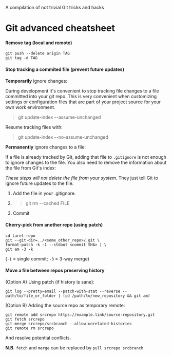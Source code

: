 A compilation of not trivial Git tricks and hacks

# Git advanced cheatsheet

#### Remove tag (local and remote)
```shell script
git push --delete origin TAG
git tag -d TAG
```

#### Stop tracking a commited file (prevent future updates)

**Temporarily** ignore changes:

During development it's convenient to stop tracking file changes to a file committed into your git repo. This is very
convenient when customizing settings or configuration files that are part of your project source for your own work
environment.

> git update-index --assume-unchanged <file>

Resume tracking files with:

> git update-index --no-assume-unchanged <file>

**Permanently** ignore changes to a file:

If a file is already tracked by Git, adding that file to `.gitignore` is not enough to ignore changes to the file.
You also need to remove the information about the file from Git's index:

_These steps will not delete the file from your system._ They just tell Git to ignore future updates to the file.

1. Add the file in your .gitignore.
1. > git rm --cached FILE
1. Commit


#### Cherry-pick from another repo (using patch)

```shell script
cd taret-repo
git --git-dir=../<some_other_repo>/.git \
format-patch -k -1 --stdout <commit SHA> | \
git am -3 -k
```

(`-1` = single commit; `-3` = 3-way merge)

#### Move a file between repos preserving history

(Option A) Using patch (if history is sane):
```shell script
git log --pretty=email --patch-with-stat --reverse -- path/to/file_or_folder | (cd /path/to/new_repository && git am)
```

(Option B) Adding the source repo as temporary remote:
```shell script
git remote add srcrepo https://example.link/source-repository.git
git fetch srcrepo
git merge srcrepo/srcbranch --allow-unrelated-histories
git remote rm srcrepo
```
And resolve potential conflicts.

**N.B.** `fetch` and `merge` can be replaced by `pull srcrepo srcbranch`



